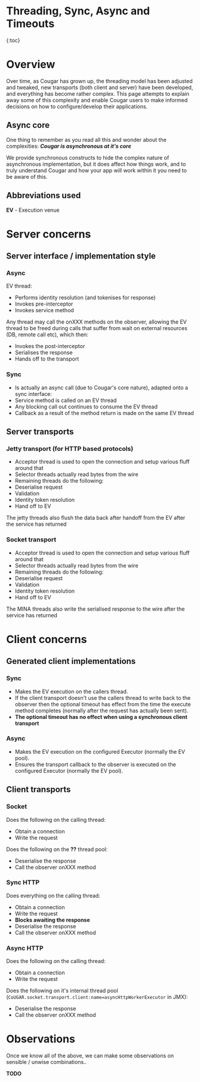 ---
---
# Threading, Sync, Async and Timeouts

{:toc}

# Overview

Over time, as Cougar has grown up, the threading model has been adjusted and tweaked, new transports (both client and
server) have been developed, and everything has become rather complex. This page attempts to explain away some of this
complexity and enable Cougar users to make informed decisions on how to configure/develop their applications.

## Async core

One thing to remember as you read all this and wonder about the complexities: **_Cougar is asynchronous at it's core_**

We provide synchronous constructs to hide the complex nature of asynchronous implementation, but it does affect how things
work, and to truly understand Cougar and how your app will work within it you need to be aware of this.

## Abbreviations used

**EV** - Execution venue

# Server concerns

## Server interface / implementation style

### Async

EV thread:

* Performs identity resolution (and tokenises for response)
* Invokes pre-interceptor
* Invokes service method

Any thread may call the onXXX methods on the observer, allowing the EV thread to be freed during calls that suffer from
wait on external resources (DB, remote call etc), which then:

* Invokes the post-interceptor
* Serialises the response
* Hands off to the transport

### Sync

* Is actually an async call (due to Cougar's core nature), adapted onto a sync interface:
 * Service method is called on an EV thread
 * Any blocking call out continues to consume the EV thread
 * Callback as a result of the method return is made on the same EV thread

## Server transports

### Jetty transport (for HTTP based protocols)

* Acceptor thread is used to open the connection and setup various fluff around that
* Selector threads actually read bytes from the wire
* Remaining threads do the following:
 * Deserialise request
 * Validation
 * Identity token resolution
 * Hand off to EV

The jetty threads also flush the data back after handoff from the EV after the service has returned

### Socket transport

* Acceptor thread is used to open the connection and setup various fluff around that
* Selector threads actually read bytes from the wire
* Remaining threads do the following:
 * Deserialise request
 * Validation
 * Identity token resolution
 * Hand off to EV

The MINA threads also write the serialised response to the wire after the service has returned

# Client concerns

## Generated client implementations

### Sync

* Makes the EV execution on the callers thread.
* If the client transport doesn't use the callers thread to write back to the observer then the optional timeout has
effect from the time the execute method completes (normally after the request has actually been sent).
* **The optional timeout has no effect when using a synchronous client transport**

### Async

* Makes the EV execution on the configured Executor (normally the EV pool).
* Ensures the transport callback to the observer is executed on the configured Executor (normally the EV pool).

## Client transports

### Socket

Does the following on the calling thread:

* Obtain a connection
* Write the request

Does the following on the **??** thread pool:

* Deserialise the response
* Call the observer onXXX method

### Sync HTTP

Does everything on the calling thread:

* Obtain a connection
* Write the request
 * **Blocks awaiting the response**
* Deserialise the response
* Call the observer onXXX method

### Async HTTP

Does the following on the calling thread:

* Obtain a connection
* Write the request

Does the following on it's internal thread pool (```CoUGAR.socket.transport.client:name=asyncHttpWorkerExecutor``` in JMX):

* Deserialise the response
* Call the observer onXXX method

# Observations

Once we know all of the above, we can make some observations on sensible / unwise combinations..

**TODO**